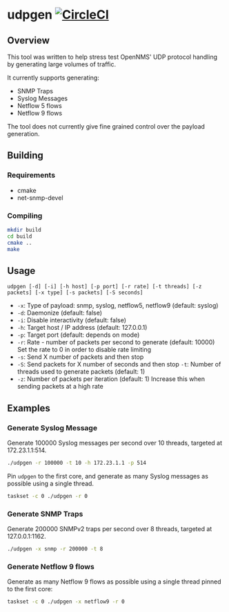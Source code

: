 # udpgen [![CircleCI](https://circleci.com/gh/OpenNMS/udpgen.svg?style=svg)](https://circleci.com/gh/OpenNMS/udpgen)

## Overview

This tool was written to help stress test OpenNMS' UDP protocol handling by generating large volumes of traffic.

It currently supports generating:
* SNMP Traps
* Syslog Messages
* Netflow 5 flows
* Netflow 9 flows

The tool does not currently give fine grained control over the payload generation.

## Building

### Requirements

* cmake
* net-snmp-devel

### Compiling

```sh
mkdir build
cd build
cmake ..
make
```

## Usage

`udpgen [-d] [-i] [-h host] [-p port] [-r rate] [-t threads] [-z packets] [-x type] [-s packets] [-S seconds]`
* `-x`: Type of payload: snmp, syslog, netflow5, netflow9 (default: syslog)
* `-d`: Daemonize (default: false)
* `-i`: Disable interactivity (default: false)
* `-h`: Target host / IP address (default: 127.0.0.1)
* `-p`: Target port (default: depends on mode)
* `-r`: Rate - number of packets per second to generate (default: 10000) Set the rate to 0 in order to disable rate limiting
* `-s`: Send X number of packets and then stop
* `-S`: Send packets for X number of seconds and then stop
  `-t`: Number of threads used to generate packets (default: 1)
* `-z`: Number of packets per iteration (default: 1) Increase this when sending packets at a high rate

## Examples

### Generate Syslog Message

Generate 100000 Syslog messages per second over 10 threads, targeted at 172.23.1.1:514.

```sh
./udpgen -r 100000 -t 10 -h 172.23.1.1 -p 514
```

Pin `udpgen` to the first core, and generate as many Syslog messages as possible using a single thread.
```sh
taskset -c 0 ./udpgen -r 0
```

### Generate SNMP Traps

Generate 200000 SNMPv2 traps per second over 8 threads, targeted at 127.0.0.1:1162.

```sh
./udpgen -x snmp -r 200000 -t 8
```

### Generate Netflow 9 flows

Generate as many Netflow 9 flows as possible using a single thread pinned to the first core:

```sh
taskset -c 0 ./udpgen -x netflow9 -r 0
```


